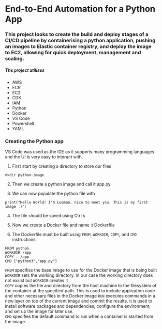 # End-to-End Automation for a Python App

### This project looks to create the build and deploy stages of a CI/CD pipeline by containerising a python application, pushing an images to Elastic container registry, and deploy the image to EC2, allowing for quick deployment, management and scaling.

##### The project utilises
- AWS
- ECR
- EC2
- CDK
- IAM
- Python
- Docker
- VS Code
- Powershell
- YAML  


### Creating the Python app

VS Code was used as the IDE as it supports many programming languages and the UI is very easy to interact with.

1. First start by creating a directory to store our files
 ```
 mkdir python-image
```  

2. Then we create a python image and call it app.py

3. We can now populate the python file with 
 ```
 print("Hello World! I'm Luqman, nice to meet you. This is my first image :)")
```

4. The file should be saved using Ctrl s

5. Now we create a Docker file and name it Dockerfile

6. The Dockerfile must be built using `FROM`, `WORKDIR`, `COPY`, and `CMD` instructions
```
FROM python
WORKDIR /app
COPY . /app
CMD ["python3","app.py"]
```
`FROM`  specifies the base image to use for the Docker image that is being built   
`WORKDIR`  sets the working directory. In our case the working directory does not exsist but `WORKDIR` creates it  
`COPY`  copies the file and directory from the host machine to the filesystem of the container at the specified path. This is used to include application code and other necessary files in the Docker image 
`RUN` executes commands in a new layer on top of the current image and commit the results. It is used to install software packages and dependencies, configure the environment, and set up the image for later use.  
`CMD`  specifies the default command to run when a container is started from the image.
